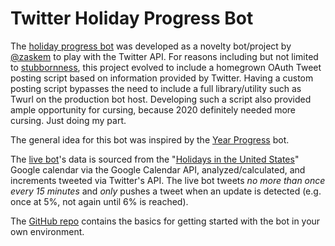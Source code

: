 # Twitter Holiday Progress Bot
The [holiday progress bot](https://twitter.com/holidayprogress) was developed as a novelty bot/project by [@zaskem](https://github.com/zaskem) to play with the Twitter API. For reasons including but not limited to [stubbornness](https://twitter.com/dabit3/status/1340800853217849344/photo/1), this project evolved to include a homegrown OAuth Tweet posting script based on information provided by Twitter. Having a custom posting script bypasses the need to include a full library/utility such as Twurl on the production bot host. Developing such a script also provided ample opportunity for cursing, because 2020 definitely needed more cursing. Just doing my part.

The general idea for this bot was inspired by the [Year Progress](https://twitter.com/year_progress) bot.

The [live bot](https://twitter.com/holidayprogress)'s data is sourced from the "[Holidays in the United States](https://calendar.google.com/calendar/embed?src=en.usa%23holiday%40group.v.calendar.google.com&ctz=America%2FChicago)" Google calendar via the Google Calendar API, analyzed/calculated, and increments tweeted via Twitter's API. The live bot tweets _no more than once every 15 minutes_ and _only_ pushes a tweet when an update is detected (e.g. once at 5%, not again until 6% is reached).

The [GitHub repo](https://github.com/zaskem/twitterbot-holidayprogress) contains the basics for getting started with the bot in your own environment.
